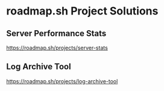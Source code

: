 # roadmap.sh Project Solutions
## Server Performance Stats
https://roadmap.sh/projects/server-stats

## Log Archive Tool
https://roadmap.sh/projects/log-archive-tool
